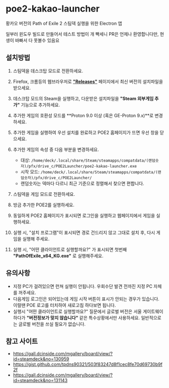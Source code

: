# poe2-kakao-launcher

황카오 버전의 Path of Exile 2 스팀덱 실행을 위한 Electron 앱

일부러 윈도우 빌드로 만들어서 테스트 방법이 개 빡세니 PR은 언제나 환영합니다만, 현생이 바빠서 다 못볼수 있음요

## 설치방법

1. 스팀덱을 데스크탑 모드로 전환하세요.
2. Firefox, 크롬등의 웹브라우저로 **["Releases"](https://github.com/drsasimi/poe2-kakao-launcher/releases)** 페이지에서 최신 버전의 설치파일을 받으세요.
3. 데스크탑 모드의 Steam을 실행하고, 다운받은 설치파일을 **"Steam 외부게임 추가"** 기능으로 추가하세요.
4. 추가한 게임의 호환성 모드를 **Proton 9.0 이상 (혹은 GE-Proton 9.x)**로 변경하세요.
5. 추가한 게임을 실행하여 우선 설치를 완료하고 POE2 홈페이지가 뜨면 우선 창을 닫으세요.
6. 추가한 게임의 속성 중 다음 부분을 변경하세요.

    - 대상: `/home/deck/.local/share/Steam/steamapps/compatdata/(랜덤숫자)/pfx/drive_c/POE2Launcher/poe2-kakao-launcher.exe`
    - 시작 모드: `/home/deck/.local/share/Steam/steamapps/compatdata/(랜덤숫자)/pfx/drive_c/POE2Launcher/`
    - 랜덤숫자는 덱마다 다르니 최근 기준으로 정렬해서 찾으면 편합니다.

7. 스팀덱을 게임 모드로 전환하세요.
8. 방금 추가한 POE2를 실행하세요.
9. 동일하게 POE2 홈페이지가 표시되면 로그인을 실행하고 웹페이지에서 게임을 실행하세요.
10. 실행 시, "설치 프로그램"이 표시되면 경로 건드리지 않고 그대로 설치 후, 다시 게임을 실행해 주세요.
11. 실행 시, "어떤 클라이언트로 실행할까요?" 가 표시되면 첫번째 **"PathOfExile_x64_KG.exe"** 로 실행해주세요.

## 유의사항

- 지정 PC가 걸려있으면 런쳐 실행이 안됩니다. 우회수단 발견 전까진 지정 PC 자체를 꺼주세요.
- 다음게임 로그인은 되어있는데 게임 시작 버튼이 표시가 안되는 경우가 있습니다. 이럴땐 POE 로고를 터치하여 새로고침 하다보면 됩니다.
- 실행시 "어떤 클라이언트로 실행할까요?" 질문에서 글로벌 버전은 서울 게이트웨이 하다가 **"버전정보가 맞지 않습니다"** 같은 특수상황에서만 사용하세요. 일반적으로는 글로벌 버전을 쓰실 필요가 없습니다.

## 참고 사이트

- https://gall.dcinside.com/mgallery/board/view/?id=steamdeck&no=130959
- https://gist.github.com/tpdns90321/503f83247d8f1cec8fe70d69730b9f2f
- https://gall.dcinside.com/mgallery/board/view/?id=steamdeck&no=131143
